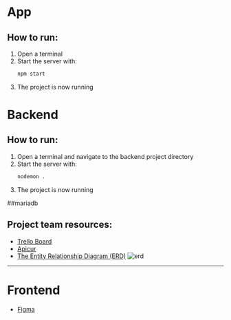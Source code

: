 <h1>App</h1>

## How to run:
1. Open a terminal
2. Start the server with: 
   ```bash
   npm start
3. The project is now running

<h1>Backend</h1>

## How to run:
1. Open a terminal and navigate to the backend project directory
2. Start the server with:
   ```bash
   nodemon .
3. The project is now running


##mariadb


## Project team resources:
- [Trello Board](https://trello.com/b/13fXA5nM/team-project-hajusrakenduste-alused)
- [Apicur](https://studio.apicur.io/apis/112948)
- [The Entity Relationship Diagram (ERD)](https://lucid.app/lucidchart/7f13e061-d383-43ff-8cba-ecbf44fd649c/edit?viewport_loc=-222%2C-521%2C2101%2C1668%2C0_0&invitationId=inv_1166ddfc-b7db-4ea7-8359-4f588188d567)
![erd](https://github.com/user-attachments/assets/80f97e23-f143-44fc-b494-b363949311ce)

----------------------------------
<h1>Frontend</h1>

- [Figma](https://www.figma.com/board/iWyO7CJcZz8Vd0V8uADNy1/Untitled?node-id=0-1&p=f&t=FT4GTPv6c9hkF8Ov-0)
